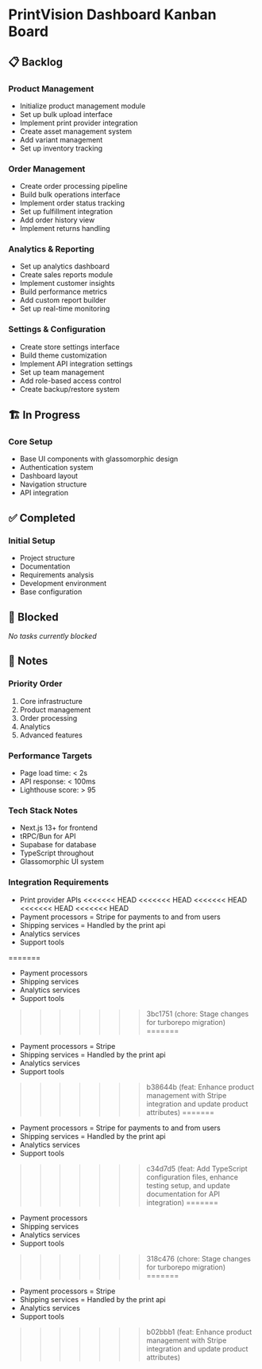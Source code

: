 # PrintVision Dashboard Kanban Board

## 📋 Backlog

### Product Management
- Initialize product management module
- Set up bulk upload interface
- Implement print provider integration
- Create asset management system
- Add variant management
- Set up inventory tracking

### Order Management
- Create order processing pipeline
- Build bulk operations interface
- Implement order status tracking
- Set up fulfillment integration
- Add order history view
- Implement returns handling

### Analytics & Reporting
- Set up analytics dashboard
- Create sales reports module
- Implement customer insights
- Build performance metrics
- Add custom report builder
- Set up real-time monitoring

### Settings & Configuration
- Create store settings interface
- Build theme customization
- Implement API integration settings
- Set up team management
- Add role-based access control
- Create backup/restore system

## 🏗️ In Progress

### Core Setup
- Base UI components with glassomorphic design
- Authentication system
- Dashboard layout
- Navigation structure
- API integration

## ✅ Completed

### Initial Setup
- Project structure
- Documentation
- Requirements analysis
- Development environment
- Base configuration

## 🚫 Blocked

_No tasks currently blocked_

## 📝 Notes

### Priority Order
1. Core infrastructure
2. Product management
3. Order processing
4. Analytics
5. Advanced features

### Performance Targets
- Page load time: < 2s
- API response: < 100ms
- Lighthouse score: > 95

### Tech Stack Notes
- Next.js 13+ for frontend
- tRPC/Bun for API
- Supabase for database
- TypeScript throughout
- Glassomorphic UI system

### Integration Requirements
- Print provider APIs
<<<<<<< HEAD
<<<<<<< HEAD
<<<<<<< HEAD
<<<<<<< HEAD
<<<<<<< HEAD
- Payment processors = Stripe for payments to and from users
- Shipping services = Handled by the print api
- Analytics services 
- Support tools

=======
- Payment processors
- Shipping services
- Analytics services
- Support tools
>>>>>>> 3bc1751 (chore: Stage changes for turborepo migration)
=======
- Payment processors = Stripe
- Shipping services = Handled by the print api
- Analytics services 
- Support tools
>>>>>>> b38644b (feat: Enhance product management with Stripe integration and update product attributes)
=======
- Payment processors = Stripe for payments to and from users
- Shipping services = Handled by the print api
- Analytics services 
- Support tools

>>>>>>> c34d7d5 (feat: Add TypeScript configuration files, enhance testing setup, and update documentation for API integration)
=======
- Payment processors
- Shipping services
- Analytics services
- Support tools
>>>>>>> 318c476 (chore: Stage changes for turborepo migration)
=======
- Payment processors = Stripe
- Shipping services = Handled by the print api
- Analytics services 
- Support tools
>>>>>>> b02bbb1 (feat: Enhance product management with Stripe integration and update product attributes)
